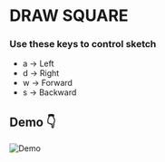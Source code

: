 # DRAW SQUARE

<h3>Use these keys to control sketch</h3>
<ul>
    <li>a -> Left</li>
    <li>d -> Right</li>
    <li>w -> Forward</li>
    <li>s -> Backward</li>
</ul>

## Demo 👇

![Demo](https://res.cloudinary.com/kingarunesh/image/upload/v1660049377/Complete%20Python/sketch_nzuncs.gif)

